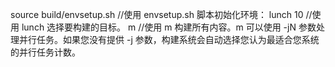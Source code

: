 source build/envsetup.sh //使用 envsetup.sh 脚本初始化环境：
lunch 10 //使用 lunch 选择要构建的目标。
m //使用 m 构建所有内容。m 可以使用 -jN 参数处理并行任务。如果您没有提供 -j 参数，构建系统会自动选择您认为最适合您系统的并行任务计数。